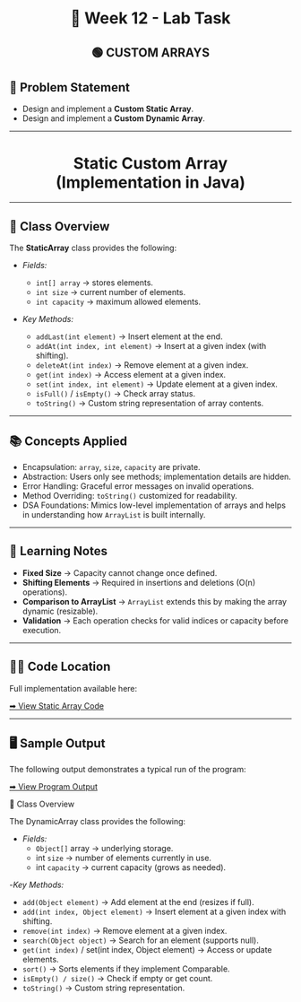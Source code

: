 <h1 align="center">📄 Week 12 - Lab Task</h1>

<h2 align="center">🟢 CUSTOM ARRAYS </h2>

## 📌 Problem Statement

- Design and implement a **Custom Static Array**.
- Design and implement a **Custom Dynamic Array**.

---

<h1 align="center"> Static Custom Array (Implementation in Java) </h1>

---

## 🧩 Class Overview

The **StaticArray** class provides the following:

- *Fields:*
    - `int[] array` → stores elements.
    - `int size` → current number of elements.
    - `int capacity` → maximum allowed elements.

- *Key Methods:*
    - `addLast(int element)` → Insert element at the end.
    - `addAt(int index, int element)` → Insert at a given index (with shifting).
    - `deleteAt(int index)` → Remove element at a given index.
    - `get(int index)` → Access element at a given index.
    - `set(int index, int element)` → Update element at a given index.
    - `isFull()` / `isEmpty()` → Check array status.
    - `toString()` → Custom string representation of array contents.

---

## 📚 Concepts Applied

- Encapsulation: `array`, `size`, `capacity` are private.
- Abstraction: Users only see methods; implementation details are hidden.
- Error Handling: Graceful error messages on invalid operations.
- Method Overriding: `toString()` customized for readability.
- DSA Foundations: Mimics low-level implementation of arrays and helps in understanding how `ArrayList` is built internally.

---

## 📝 Learning Notes

- **Fixed Size** → Capacity cannot change once defined.
- **Shifting Elements** → Required in insertions and deletions (O(n) operations).
- **Comparison to ArrayList** → `ArrayList` extends this by making the array dynamic (resizable).
- **Validation** → Each operation checks for valid indices or capacity before execution.

---

## 👨‍💻 Code Location

Full implementation available here: 

[➡ View Static Array Code](static_array)

---

## 🖥️ Sample Output

The following output demonstrates a typical run of the program:

[➡ View Program Output](static_array/output.png)

🧩 Class Overview

The DynamicArray class provides the following:

- *Fields:*
  - `Object[]` array → underlying storage.
  - int `size` → number of elements currently in use.
  - int `capacity` → current capacity (grows as needed).

-*Key Methods:*
  - `add(Object element)` → Add element at the end (resizes if full).
  - `add(int index, Object element)` → Insert element at a given index with shifting.
  - `remove(int index)` → Remove element at a given index.
  - `search(Object object)` → Search for an element (supports null).
  - `get(int index)` / set(int index, Object element) → Access or update elements.
  - `sort()` → Sorts elements if they implement Comparable.
  - `isEmpty() / size()` → Check if empty or get count.
  - `toString()` → Custom string representation.


